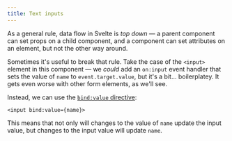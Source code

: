 ```yaml
---
title: Text inputs
---
```


As a general rule, data flow in Svelte is _top down_ — a parent component can set props on a child component, and a component can set attributes on an element, but not the other way around.

Sometimes it's useful to break that rule. Take the case of the `<input>` element in this component — we _could_ add an `on:input` event handler that sets the value of `name` to `event.target.value`, but it's a bit... boilerplatey. It gets even worse with other form elements, as we'll see.

Instead, we can use the [`bind:value` directive]($docs#template-syntax-element-directives-bind-property):

```svelte
<input bind:value={name}>
```

This means that not only will changes to the value of `name` update the input value, but changes to the input value will update `name`.
